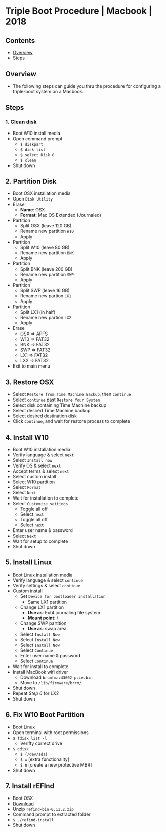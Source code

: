 # Triple Boot Procedure | Macbook | 2018

## Contents

- [Overview](#overview)
- [Steps](#steps)

## Overview

- The following steps can guide you thru the procedure for configuring a triple-boot system on a Macbook.

## Steps

### 1. Clean disk

- Boot W10 install media
- Open command prompt
  - `$ diskpart`
  - `$ disk list`
  - `$ select Disk 0`
  - `$ clean`
- Shut down

## 2. Partition Disk

- Boot OSX installation media
- Open `Disk Utility`
- Erase
  - **Name**: OSX
  - **Format**: Mac OS Extended (Journaled)
- Partition
  - Split OSX (leave 120 GB)
  - Rename new partition `W10`
  - Apply
- Partition
  - Split W10 (leave 80 GB)
  - Rename new partition `BNK`
  - Apply
- Partition
  - Split BNK (leave 200 GB)
  - Rename new partition `SWP`
  - Apply
- Partition
  - Split SWP (leave 16 GB)
  - Rename new partion `LX1`
  - Apply
- Partition
  - Split LX1 (in half)
  - Rename new partion `LX2`
  - Apply
- Erase
  - OSX => APFS
  - W10 => FAT32
  - BNK => FAT32
  - SWP => FAT32
  - LX1 => FAT32
  - LX2 => FAT32
- Exit to main menu

## 3. Restore OSX

- Select `Restore from Time Machine Backup`, then `continue`
- Select `continue` past `Restore Your System`
- Select disk containing Time Machine backup
- Select desired Time Machine backup
- Select desired destination disk
- Click `Continue`, and wait for restore process to complete

## 4. Install W10

- Boot W10 installation media
- Verify language & select `next`
- Select `Install now`
- Verify OS & select `next`
- Accept terms & select `next`
- Select custom install
- Select W10 partition
- Select `Format`
- Select `Next`
- Wait for installation to complete
- Select `Customize settings`
  - Toggle all off
  - Select `next`
  - Toggle all off
  - Select `next`
- Enter user name & password
- Select `Next`
- Wait for setup to complete
- Shut down

## 5. Install Linux

- Boot Linux installation media
- Verify language & select `continue`
- Verify settings & select `continue`
- Custom install
  - Set `Device for bootloader installation`
    - Same LX1 partition
  - Change LX1 partition
    - **Use as**: Ext4 journaling file system
    - **Mount point**: /
  - Change SWP partition
    - **Use as**: swap area
  - Select `Install Now`
  - Select `Install Now`
  - Select `Install Now`
  - Select `Continue`
  - Enter user name & password
  - Select `Continue`
- Wait for install to complete
- Install MacBook wifi driver
  - Download `brcmfmac43602-pcie.bin`
  - Move to `/lib/firmware/brcm/`
- Shut down
- Repeat *Step 6* for LX2
- Shut down

## 6. Fix W10 Boot Partition

- Boot Linux
- Open terminal with root permissions
- `$ fdisk list -l`
  - Verifty correct drive
- `$ gdisk`
  - `$ {/dev/sda}`
  - `$ x` [extra functionality]
  - `$ n` [create a new protective MBR]
- Shut down

## 7. Install rEFInd

- Boot OSX
- [Download](https://sourceforge.net/projects/refind/)
- Unzip `refind-bin-0.11.2.zip`
- Command prompt to extracted folder
- `$ ./refind-install`
- Shut down


